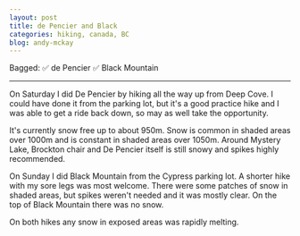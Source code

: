 ```yaml
---
layout: post
title: de Pencier and Black
categories: hiking, canada, BC
blog: andy-mckay
---
```


Bagged: ✅ de Pencier ✅ Black Mountain

<hr class="florished">

On Saturday I did De Pencier by hiking all the way up from Deep Cove. I could have done it from the parking lot, but it's a good practice hike and I was able to get a ride back down, so may as well take the opportunity.

It's currently snow free up to about 950m. Snow is common in shaded areas over 1000m and is constant in shaded areas over 1050m. Around Mystery Lake, Brockton chair and De Pencier itself is still snowy and  spikes highly recommended.

<div class="strava-embed-placeholder" data-embed-type="activity" data-embed-id="11606417454" data-style="standard"></div><script src="https://strava-embeds.com/embed.js"></script>

On Sunday I did Black Mountain from the Cypress parking lot. A shorter hike with my sore legs was most welcome. There were some patches of snow in shaded areas, but spikes weren't needed and it was mostly clear. On the top of Black Mountain there was no snow.

<div class="strava-embed-placeholder" data-embed-type="activity" data-embed-id="11613740810" data-style="standard"></div><script src="https://strava-embeds.com/embed.js"></script>

On both hikes any snow in exposed areas was rapidly melting.